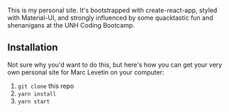 This is my personal site.  It's bootstrapped with create-react-app, styled with Material-UI, and strongly influenced by some quacktastic fun and shenanigans at the UNH Coding Bootcamp.

## Installation
Not sure why you'd want to do this, but here's how you can get your very own personal site for Marc Levetin on your computer:

1. `git clone` this repo
2. `yarn install`
3. `yarn start`
